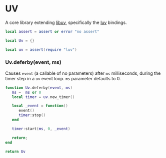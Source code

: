 # UV


  A core library extending [libuv](httk://), specifically the [luv](httk://) bindings\.

```lua
local assert = assert or error "no assert"

local Uv = {}

local uv = assert(require "luv")
```


### Uv\.deferby\(event, ms\)

  Causes `event` \(a callable of no parameters\) after `ms` milliseconds, during
the timer step in a `uv` event loop\.  `ms` parameter defaults to 0\.


```lua
function Uv.deferby(event, ms)
   ms =  ms or 0
   local timer = uv.new_timer()

   local _event = function()
      event()
      timer:stop()
   end

   timer:start(ms, 0, _event)

   return;
end
```


```lua
return Uv
```
